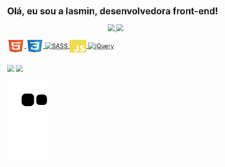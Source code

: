 ## Olá, eu sou a Iasmin, desenvolvedora front-end!
<div align="center">
  <a href="https://github.com/iasmincorrea">
  <img height="180em" src="https://github-readme-stats.vercel.app/api?username=iasmincorrea&show_icons=true&theme=dark&include_all_commits=true&count_private=true"/>
  <img height="180em" src="https://github-readme-stats.vercel.app/api/top-langs/?username=iasmincorrea&layout=compact&langs_count=7&theme=dark"/>
</div>
<div style="display: inline_block"><br>
  <img align="center" alt="HTML" title="HTML" height="30" width="40" src="https://raw.githubusercontent.com/devicons/devicon/master/icons/html5/html5-original.svg">
  <img align="center" alt="CSS" title="CSS" height="30" width="40" src="https://raw.githubusercontent.com/devicons/devicon/master/icons/css3/css3-original.svg">
  <img align="center" alt="SASS" title="SASS" height="30" width="40" src="https://cdn.jsdelivr.net/gh/devicons/devicon/icons/sass/sass-original.svg" />
  <img align="center" alt="JavaScript" title="JavaScript" height="30" width="40" src="https://raw.githubusercontent.com/devicons/devicon/master/icons/javascript/javascript-plain.svg">
  <img align="center" alt="jQuery" title="jQuery" height="30" width="40" src="https://cdn.jsdelivr.net/gh/devicons/devicon/icons/jquery/jquery-plain-wordmark.svg" />
</div>
  
  ##
 
<div> 
  <a href="https://www.linkedin.com/in/iasmin-corr%C3%AAa-rebelo/" target="_blank"><img src="https://img.shields.io/badge/LinkedIn-0077B5?style=for-the-badge&logo=linkedin&logoColor=white" target="_blank"></a> 
  <a href = "mailto:iasmin_correa@hotmail.com"><img src="https://img.shields.io/badge/Microsoft_Outlook-0078D4?style=for-the-badge&logo=microsoft-outlook&logoColor=white" target="_blank"></a>
 
  ![Snake animation](https://github.com/iasmincorrea/iasmincorrea/blob/output/github-contribution-grid-snake.svg)
 
</div>
